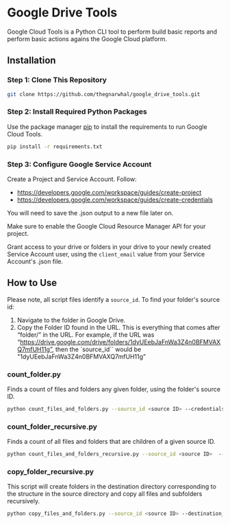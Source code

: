 # Google Drive Tools

Google Cloud Tools is a Python CLI tool to perform build basic reports and perform basic actions agains the Google Cloud platform.

## Installation

### Step 1: Clone This Repository
```bash
git clone https://github.com/thegnarwhal/google_drive_tools.git
```

### Step 2: Install Required Python Packages
Use the package manager [pip](https://pip.pypa.io/en/stable/) to install the requirements to run Google Cloud Tools.

```bash
pip install -r requirements.txt
```

### Step 3: Configure Google Service Account
Create a Project and Service Account. Follow:
* https://developers.google.com/workspace/guides/create-project 
* https://developers.google.com/workspace/guides/create-credentials 

You will need to save the .json output to a new file later on.

Make sure to enable the Google Cloud Resource Manager API for your project.

Grant access to your drive or folders in your drive to your newly created Service Account user, using the `client_email` value from your Service Account's .json file.

## How to Use
Please note, all script files identify a `source_id`. To find your folder's source id:
1. Navigate to the folder in Google Drive.
2. Copy the Folder ID found in the URL. This is everything that comes after “folder/” in the URL. For example, if the URL was “https://drive.google.com/drive/folders/1dyUEebJaFnWa3Z4n0BFMVAXQ7mfUH11g”, then the `source_id`` would be "1dyUEebJaFnWa3Z4n0BFMVAXQ7mfUH11g”

### count_folder.py
Finds a count of files and folders any given folder, using the folder's source ID.

```bash
python count_files_and_folders.py --source_id <source ID> --credentials_path <path/to/service.json>
```

### count_folder_recursive.py
Finds a count of all files and folders that are children of a given source ID.

```bash
python count_files_and_folders_recursive.py --source_id <source ID>  --credentials_path <path/to/service.json>
```

### copy_folder_recursive.py
This script will create folders in the destination directory corresponding to the structure in the source directory and copy all files and subfolders recursively. 

```bash
python copy_files_and_folders.py --source_id <source ID> --destination_id <destination ID>  --credentials_path <path/to/service.json>
```
